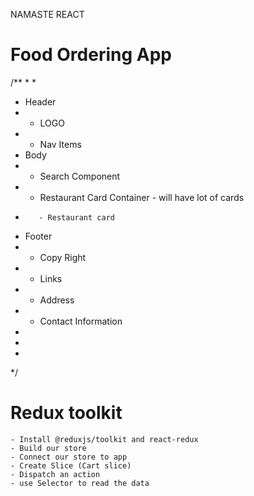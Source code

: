 NAMASTE REACT

# Food Ordering App
/**
 *
 *
 * Header
 *    - LOGO
 *    - Nav Items
 * Body
 *    - Search Component
 *    - Restaurant Card Container - will have lot of cards
 *        - Restaurant card
 * Footer
 *    - Copy Right
 *    - Links
 *    - Address
 *    - Contact Information
 *
 *
 *
 */

 # Redux toolkit
    - Install @reduxjs/toolkit and react-redux
    - Build our store
    - Connect our store to app
    - Create Slice (Cart slice)
    - Dispatch an action
    - use Selector to read the data